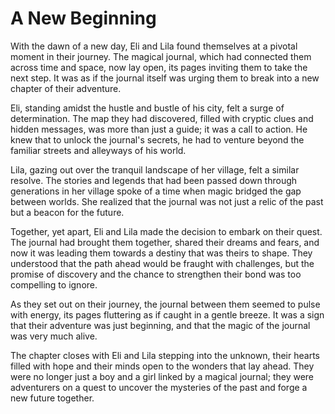 # A New Beginning

With the dawn of a new day, Eli and Lila found themselves at a pivotal moment in their journey. The magical journal, which had connected them across time and space, now lay open, its pages inviting them to take the next step. It was as if the journal itself was urging them to break into a new chapter of their adventure.

Eli, standing amidst the hustle and bustle of his city, felt a surge of determination. The map they had discovered, filled with cryptic clues and hidden messages, was more than just a guide; it was a call to action. He knew that to unlock the journal's secrets, he had to venture beyond the familiar streets and alleyways of his world.

Lila, gazing out over the tranquil landscape of her village, felt a similar resolve. The stories and legends that had been passed down through generations in her village spoke of a time when magic bridged the gap between worlds. She realized that the journal was not just a relic of the past but a beacon for the future.

Together, yet apart, Eli and Lila made the decision to embark on their quest. The journal had brought them together, shared their dreams and fears, and now it was leading them towards a destiny that was theirs to shape. They understood that the path ahead would be fraught with challenges, but the promise of discovery and the chance to strengthen their bond was too compelling to ignore.

As they set out on their journey, the journal between them seemed to pulse with energy, its pages fluttering as if caught in a gentle breeze. It was a sign that their adventure was just beginning, and that the magic of the journal was very much alive.

The chapter closes with Eli and Lila stepping into the unknown, their hearts filled with hope and their minds open to the wonders that lay ahead. They were no longer just a boy and a girl linked by a magical journal; they were adventurers on a quest to uncover the mysteries of the past and forge a new future together.
